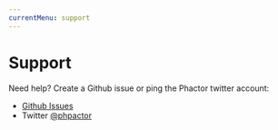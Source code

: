 ```yaml
---
currentMenu: support
---
```

Support
=======

Need help? Create a Github issue or ping the Phactor twitter account:

- [Github Issues](https://github.com/phpactor/phpactor/issues)
- Twitter [@phpactor](https://twitter.com/phpactor)
